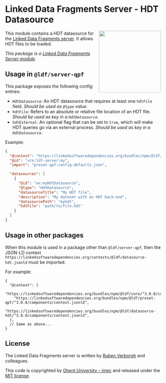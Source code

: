 # Linked Data Fragments Server - HDT Datasource
<img src="http://linkeddatafragments.org/images/logo.svg" width="200" align="right" alt="" />

This module contains a HDT datasource for the [Linked Data Fragments server](https://github.com/LinkedDataFragments/Server.js).
It allows HDT files to be loaded.

_This package is a [Linked Data Fragments Server module](https://github.com/LinkedDataFragments/Server.js/)._

## Usage in `@ldf/server-qpf`

This package exposes the following config entries:
* `HdtDatasource`: An HDT datasource that requires at least one `hdtFile` field. _Should be used as `@type` value._
* `hdtFile`: Refers to an absolute or relative file location of an HDT file. _Should be used as key in a `HdtDatasource`._
* `hdtExternal`: An optional flag that can be set to `true`, which will make HDT queries go via an external process. _Should be used as key in a `HdtDatasource`._

Example:
```json
{
  "@context": "https://linkedsoftwaredependencies.org/bundles/npm/@ldf/server-qpf/^3.0.0/components/context.jsonld",
  "@id": "urn:ldf-server:my",
  "import": "preset-qpf:config-defaults.json",

  "datasources": [
    {
      "@id": "ex:myHdtDatasource",
      "@type": "HdtDatasource",
      "datasourceTitle": "My HDT file",
      "description": "My dataset with an HDT back-end",
      "datasourcePath": "myhdt",
      "hdtFile": "path/to/file.hdt"
    }
  ]
}
```

## Usage in other packages

When this module is used in a package other than `@ldf/server-qpf`,
then the JSON-LD context `https://linkedsoftwaredependencies.org/contexts/@ldf/datasource-hdt.jsonld` must be imported.

For example:
```
{
  "@context": [
    "https://linkedsoftwaredependencies.org/bundles/npm/@ldf/core/^3.0.0/components/context.jsonld",
    "https://linkedsoftwaredependencies.org/bundles/npm/@ldf/preset-qpf/^3.0.0/components/context.jsonld",
    "https://linkedsoftwaredependencies.org/bundles/npm/@ldf/datasource-hdt/^3.0.0/components/context.jsonld",
  ],
  // Same as above...
}
```

## License
The Linked Data Fragments server is written by [Ruben Verborgh](http://ruben.verborgh.org/) and colleagues.

This code is copyrighted by [Ghent University – imec](http://idlab.ugent.be/)
and released under the [MIT license](http://opensource.org/licenses/MIT).
